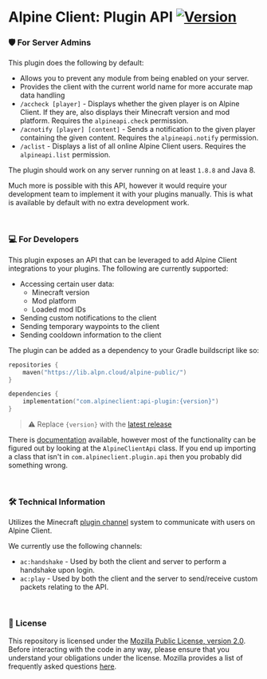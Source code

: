 # Alpine Client: Plugin API [![Version](https://lib.alpn.cloud/api/badge/latest/alpine-public/com/alpineclient/api-plugin?color=A62639&name=Latest)](https://lib.alpn.cloud/#/alpine-public/com/alpineclient/api-plugin)

### 🛡️ For Server Admins
This plugin does the following by default:

- Allows you to prevent any module from being enabled on your server.
- Provides the client with the current world name for more accurate map data handling
- `/accheck [player]` - Displays whether the given player is on Alpine Client. If they are, also displays their Minecraft version and mod platform. Requires the `alpineapi.check` permission.
- `/acnotify [player] [content]` - Sends a notification to the given player containing the given content.  Requires the `alpineapi.notify` permission.
- `/aclist` - Displays a list of all online Alpine Client users. Requires the `alpineapi.list` permission.

The plugin should work on any server running on at least `1.8.8` and Java 8.

Much more is possible with this API, however it would require your development team to implement it with your plugins manually. This is what is available by default with no extra development work.

<br/>

### 💻 For Developers
This plugin exposes an API that can be leveraged to add Alpine Client integrations to your plugins. The following are currently supported:

- Accessing certain user data:
  - Minecraft version
  - Mod platform
  - Loaded mod IDs
- Sending custom notifications to the client
- Sending temporary waypoints to the client
- Sending cooldown information to the client

The plugin can be added as a dependency to your Gradle buildscript like so:

```kotlin
repositories {
    maven("https://lib.alpn.cloud/alpine-public/")
}

dependencies {
    implementation("com.alpineclient:api-plugin:{version}")
}
```
> ⚠️ Replace `{version}` with the [latest release](https://github.com/alpine-client/alpine-client-api/releases/)

There is [documentation](https://docs.alpineclient.com/) available, however most of the functionality can be figured out by looking at the `AlpineClientApi` class. If you end up importing a class that isn't in `com.alpineclient.plugin.api` then you probably did something wrong.

<br/>

### 🛠️ Technical Information
Utilizes the Minecraft [plugin channel](https://wiki.vg/Plugin_channels) system to communicate with users on Alpine Client.

We currently use the following channels:

- `ac:handshake` - Used by both the client and server to perform a handshake upon login.
- `ac:play` - Used by both the client and the server to send/receive custom packets relating to the API.

<br/>

### 📜 License
This repository is licensed under the [Mozilla Public License, version 2.0](https://www.mozilla.org/en-US/MPL/2.0/). Before interacting with the code in any way, please ensure that you understand your obligations under the license. Mozilla provides a list of frequently asked questions [here](https://www.mozilla.org/en-US/MPL/2.0/FAQ/).